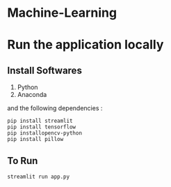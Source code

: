 # Machine-Learning

# Run the application locally
## Install Softwares
1. Python
2. Anaconda

and the following dependencies :
```
pip install streamlit
pip install tensorflow
pip installopencv-python
pip install pillow
```

## To Run 
```
streamlit run app.py
```

